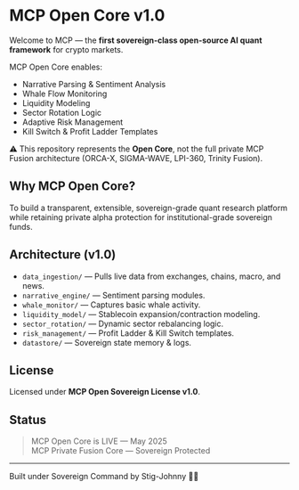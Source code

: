 # MCP Open Core v1.0

Welcome to MCP — the **first sovereign-class open-source AI quant framework** for crypto markets.

MCP Open Core enables:

- Narrative Parsing & Sentiment Analysis
- Whale Flow Monitoring
- Liquidity Modeling
- Sector Rotation Logic
- Adaptive Risk Management
- Kill Switch & Profit Ladder Templates

⚠️ This repository represents the **Open Core**, not the full private MCP Fusion architecture (ORCA-X, SIGMA-WAVE, LPI-360, Trinity Fusion).

## Why MCP Open Core?

To build a transparent, extensible, sovereign-grade quant research platform while retaining private alpha protection for institutional-grade sovereign funds.

## Architecture (v1.0)

- `data_ingestion/` — Pulls live data from exchanges, chains, macro, and news.
- `narrative_engine/` — Sentiment parsing modules.
- `whale_monitor/` — Captures basic whale activity.
- `liquidity_model/` — Stablecoin expansion/contraction modeling.
- `sector_rotation/` — Dynamic sector rebalancing logic.
- `risk_management/` — Profit Ladder & Kill Switch templates.
- `datastore/` — Sovereign state memory & logs.

## License

Licensed under **MCP Open Sovereign License v1.0**.

## Status

> MCP Open Core is LIVE — May 2025  
> MCP Private Fusion Core — Sovereign Protected

---

Built under Sovereign Command by Stig-Johnny 🚀👑
